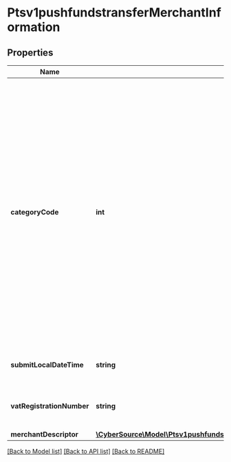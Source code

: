 # Ptsv1pushfundstransferMerchantInformation

## Properties
Name | Type | Description | Notes
------------ | ------------- | ------------- | -------------
**categoryCode** | **int** | The value for this field is a four-digit number that the payment card industry uses to classify merchants into market segments. A payment card company assigned one or more of these values to your business when you started accepting the payment card company’s cards. When you do not include this field in your request, CyberSource uses the value in your CyberSource account.  For processor-specific information, see the merchant_category_code field description in Credit Card Services Using the SCMP API.  Visa Platform Connect The value for this field corresponds to the following data in the TC 33 capture file5:  Record: CP01 TCR4 Position: 150-153 Field: Merchant Category Code | [optional] 
**submitLocalDateTime** | **string** | Time that the transaction was submitted in local time. The time is in hhmmss format. | [optional] 
**vatRegistrationNumber** | **string** | Your government-assigned tax identification number.  Visa Platform Connect: max length is 20 | [optional] 
**merchantDescriptor** | [**\CyberSource\Model\Ptsv1pushfundstransferMerchantInformationMerchantDescriptor**](Ptsv1pushfundstransferMerchantInformationMerchantDescriptor.md) |  | [optional] 

[[Back to Model list]](../README.md#documentation-for-models) [[Back to API list]](../README.md#documentation-for-api-endpoints) [[Back to README]](../README.md)



